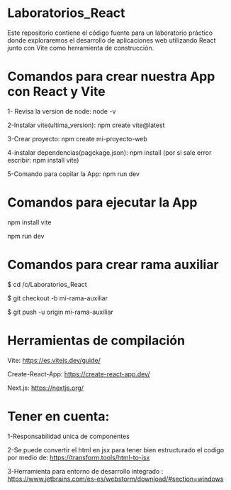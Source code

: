 # Laboratorios_React
Este repositorio contiene el código fuente para un laboratorio práctico donde exploraremos el desarrollo de aplicaciones web utilizando React junto con Vite como herramienta de construcción.


# Comandos para crear nuestra App con React y Vite

1- Revisa la version de node: node -v

2-Instalar vite(ultima_version): npm create vite@latest

3-Crear proyecto: npm create mi-proyecto-web

4-instalar dependencias(pagckage.json): npm install 
(por si sale error escribir: npm install vite)

5-Comando para copilar la App: npm run dev


# Comandos para ejecutar la App

npm install vite


npm run dev

# Comandos para crear rama auxiliar

$ cd /c/Laboratorios_React



$ git checkout -b mi-rama-auxiliar



$ git push -u origin mi-rama-auxiliar



#  Herramientas de compilación 



Vite:  https://es.vitejs.dev/guide/



Create-React-App: https://create-react-app.dev/



Next.js: https://nextjs.org/


#  Tener en cuenta:

1-Responsabilidad unica de componentes

2-Se puede convertir el html en jsx para tener bien estructurado el codigo por medio de: https://transform.tools/html-to-jsx

3-Herramienta para entorno de desarrollo integrado : https://www.jetbrains.com/es-es/webstorm/download/#section=windows



